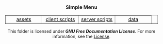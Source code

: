 <div align="center">
  <h3 style="text-align: center;">Simple Menu</h3>
  <table style="border-collapse: collapse; width: 100%; margin-left: auto; margin-right: auto; height: 29px;" border="1">
    <tbody>
      <tr style="height: 18px;">
        <td style="width: 25%; text-align: center; height: 18px;"><a title="Assets" href="https://github.com/ModsforModpacks/Vanillavibe/tree/main/1.19.X/Vanillavibe/MODPACK/kubejs/assets">assets</a></td>
        <td style="width: 25%; text-align: center; height: 18px;"><a title="Client Scripts" href="https://github.com/ModsforModpacks/Vanillavibe/tree/main/1.19.X/Vanillavibe/MODPACK/kubejs/client_scripts">client scripts</a></td>
        <td style="width: 25%; text-align: center; height: 18px;"><a title="Server Scripts" href="https://github.com/ModsforModpacks/Vanillavibe/tree/main/1.19.X/Vanillavibe/MODPACK/kubejs/server_scripts">server scripts</a></td>
        <td style="width: 25%; text-align: center; height: 18px;"><a title="Data" href="https://github.com/ModsforModpacks/Vanillavibe/tree/main/1.19.X/Vanillavibe/MODPACK/kubejs/data/">data</a></td>
      </tr>
    </tbody>
  </table>

  <p>This folder is licensed under<em><strong> GNU Free Documentation License</strong></em>. For more information, see the <a title="License Source" href="https://www.gnu.org/licenses/fdl-1.3.html">License</a>.</p>
